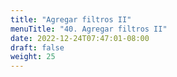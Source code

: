 ```yaml
---
title: "Agregar filtros II"
menuTitle: "40. Agregar filtros II"
date: 2022-12-24T07:47:01-08:00
draft: false
weight: 25
---
```

